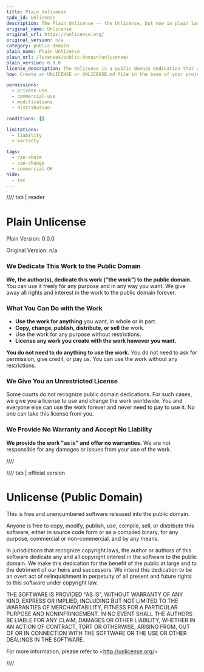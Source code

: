 ```yaml
---
title: Plain Unlicense
spdx_id: Unlicense
description: The Plain Unlicense -- the Unlicense, but now in plain language for everyone to understand. Real terms for real people.
original_name: Unlicense
original_url: https://unlicense.org/
original_version: n/a
category: public-domain
plain_name: Plain Unlicense
plain_url: /licenses/public-domain/unlicense/
plain_version: 0.0.0
license_description: The Unlicense is a public domain dedication that allows you to do whatever you want with the code. You can use, modify, distribute, and sell the code without any restrictions. You don't need to give credit to the original author or include a license notice, and you can relicense the code under any other license.
how: Create an UNLICENSE or UNLICENSE.md file in the base of your project. If your project is on Github or another platform that uses markdown, copy the markdown version using the copy icon. Otherwise, use the plaintext version.

permissions:
  - private-use
  - commercial-use
  - modifications
  - distribution

conditions: []

limitations:
  - liability
  - warranty

tags:
  - can-share
  - can-change
  - commercial-OK
hide:
  - toc
---
```


//// tab | reader

# Plain Unlicense

Plain Version: 0.0.0

Original Version: n/a

### We Dedicate This Work to the Public Domain

**We, the author(s), dedicate this work ("the work") to the public domain.**
You can use it freely for any purpose and in any way you want. We give away all rights and interest in the work to the public domain forever.

### What You Can Do with the Work

- **Use the work for anything** you want, in whole or in part.
- **Copy, change, publish, distribute, or sell** the work.
- Use the work for any purpose without restrictions.
- **License any work you create with the work however you want.**

**You do not need to do anything to use the work.** You do not need to ask for permission, give credit, or pay us. You can use the work without any restrictions.

### We Give You an Unrestricted License

Some courts do not recognize public domain dedications. For such cases, we give you a license to use and change the work worldwide. You and everyone else can use the work forever and never need to pay to use it. No one can take this license from you.

### We Provide No Warranty and Accept No Liability

**We provide the work "as is" and offer no warranties.** We are not responsible for any damages or issues from your use of the work.

////

//// tab | official version

# Unlicense (Public Domain)

This is free and unencumbered software released into the public domain.

Anyone is free to copy, modify, publish, use, compile, sell, or
distribute this software, either in source code form or as a compiled
binary, for any purpose, commercial or non-commercial, and by any
means.

In jurisdictions that recognize copyright laws, the author or authors
of this software dedicate any and all copyright interest in the
software to the public domain. We make this dedication for the benefit
of the public at large and to the detriment of our heirs and
successors. We intend this dedication to be an overt act of
relinquishment in perpetuity of all present and future rights to this
software under copyright law.

THE SOFTWARE IS PROVIDED "AS IS", WITHOUT WARRANTY OF ANY KIND,
EXPRESS OR IMPLIED, INCLUDING BUT NOT LIMITED TO THE WARRANTIES OF
MERCHANTABILITY, FITNESS FOR A PARTICULAR PURPOSE AND NONINFRINGEMENT.
IN NO EVENT SHALL THE AUTHORS BE LIABLE FOR ANY CLAIM, DAMAGES OR
OTHER LIABILITY, WHETHER IN AN ACTION OF CONTRACT, TORT OR OTHERWISE,
ARISING FROM, OUT OF OR IN CONNECTION WITH THE SOFTWARE OR THE USE OR
OTHER DEALINGS IN THE SOFTWARE.

For more information, please refer to &lt;<http://unlicense.org/>&gt;

////
